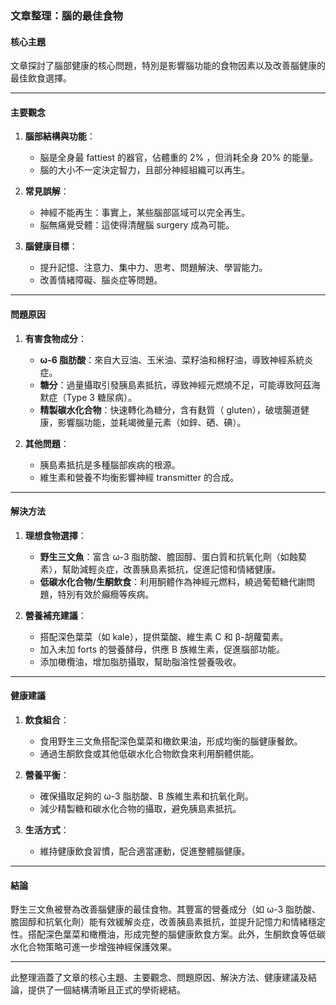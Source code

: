 ### 文章整理：腦的最佳食物

#### 核心主題
文章探討了腦部健康的核心問題，特別是影響腦功能的食物因素以及改善腦健康的最佳飲食選擇。

---

#### 主要觀念
1. **腦部結構與功能**：
   - 脳是全身最 fattiest 的器官，佔體重的 2% ，但消耗全身 20% 的能量。
   - 腦的大小不一定決定智力，且部分神經組織可以再生。

2. **常見誤解**：
   - 神經不能再生：事實上，某些腦部區域可以完全再生。
   - 脳無痛覺受體：這使得清醒腦 surgery 成為可能。

3. **腦健康目標**：
   - 提升記憶、注意力、集中力、思考、問題解決、學習能力。
   - 改善情緒障礙、腦炎症等問題。

---

#### 問題原因
1. **有害食物成分**：
   - **ω-6 脂肪酸**：來自大豆油、玉米油、菜籽油和棉籽油，導致神經系統炎症。
   - **糖分**：過量攝取引發胰島素抵抗，導致神經元燃燒不足，可能導致阿茲海默症（Type 3 糖尿病）。
   - **精製碳水化合物**：快速轉化為糖分，含有麩質（ gluten），破壞腸道健康，影響腦功能，並耗竭微量元素（如鋅、硒、碘）。

2. **其他問題**：
   - 胰島素抵抗是多種腦部疾病的根源。
   - 維生素和營養不均衡影響神經 transmitter 的合成。

---

#### 解決方法
1. **理想食物選擇**：
   - **野生三文魚**：富含 ω-3 脂肪酸、膽固醇、蛋白質和抗氧化劑（如蝕葜素），幫助減輕炎症，改善胰島素抵抗，促進記憶和情緒健康。
   - **低碳水化合物/生酮飲食**：利用酮體作為神經元燃料，繞過葡萄糖代謝問題，特別有效於癲癇等疾病。

2. **營養補充建議**：
   - 搭配深色葉菜（如 kale），提供葉酸、維生素 C 和 β-胡蘿蔔素。
   - 加入未加 forts 的營養酵母，供應 B 族維生素，促進腦部功能。
   - 添加橄欖油，增加脂肪攝取，幫助脂溶性營養吸收。

---

#### 健康建議
1. **飲食組合**：
   - 食用野生三文魚搭配深色葉菜和橄欽果油，形成均衡的腦健康餐飲。
   - 通過生酮飲食或其他低碳水化合物飲食來利用酮體供能。

2. **營養平衡**：
   - 確保攝取足夠的 ω-3 脂肪酸、B 族維生素和抗氧化劑。
   - 減少精製糖和碳水化合物的攝取，避免胰島素抵抗。

3. **生活方式**：
   - 維持健康飲食習慣，配合適當運動，促進整體腦健康。

---

#### 結論
野生三文魚被譽為改善腦健康的最佳食物。其豐富的營養成分（如 ω-3 脂肪酸、膽固醇和抗氧化劑）能有效緩解炎症，改善胰島素抵抗，並提升記憶力和情緒穩定性。搭配深色葉菜和橄欖油，形成完整的腦健康飲食方案。此外，生酮飲食等低碳水化合物策略可進一步增強神經保護效果。

---

此整理涵蓋了文章的核心主題、主要觀念、問題原因、解決方法、健康建議及結論，提供了一個結構清晰且正式的學術總結。